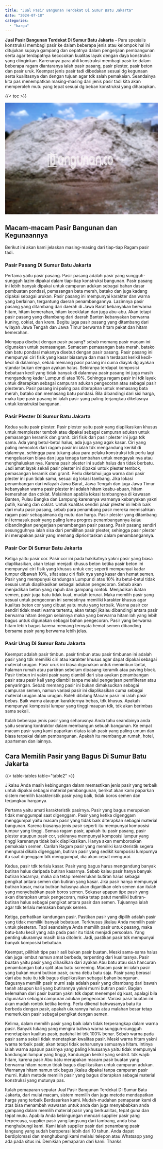 ```yaml
---
title: "Jual Pasir Bangunan Terdekat Di Sumur Batu Jakarta"
date: "2024-07-18"
categories: 
  - "harga"
---
```


**Jual Pasir Bangunan Terdekat Di Sumur Batu Jakarta** – Para spesialis konstruksi membagi pasir ke dalam beberapa jenis atau kelompok hal ini ditujukan supaya gampang dan cepatnya dalam pengerjaan pembangunan serta agar terdapatnya kecocokan kualitas layak dengan daya konstruksi yang diinginkan. Karenanya para ahli konstruksi membagi pasir ke dalam beberapa ragam diantaranya ialah pasir pasang, pasir plester, pasir beton dan pasir uruk. Keempat jenis pasir tadi dibedakan sesuai dg kegunaan serta kualitasnya dan dengan tujuan agar tdk salah pemakaian. Seandainya kita pas menempatkan masing-masing dari jenis pasir tadi kita akan memperoleh mutu yang tepat sesuai dg beban konstruksi yang diharapkan.

{{< toc >}}

![Jual Pasir Bangunan Terdekat Di Sumur Batu Jakarta](/images/jual-pasir-bangunan-13.png)

## Macam-macam Pasir Bangunan dan Kegunaannya

Berikut ini akan kami jelaskan masing-masing dari tiap-tiap Ragam pasir tadi.

### Pasir Pasang Di Sumur Batu Jakarta

Pertama yaitu pasir pasang. Pasir pasang adalah pasir yang sungguh-sungguh lazim dipakai dalam tiap-tiap konstruksi bangunan. Pasir pasang ini lebih banyak dipakai untuk campuran adukan sebagai bahan dasar pembuatan pondasi, pemasangan bata merah, batako dan juga kadang dipakai sebagai urukan. Pasir pasang ini mempunyai karakter dan warna yang berlainan, tergantung daerah penambangannya. Lazimnya pasir pasang yang ditambang dari daerah di Jawa Barat kebanyakan berwarna hitam, hitam kemerahan, hitam kecoklatan dan juga abu-abu. Akan tetapi pasir pasang yang ditambang dari daerah Banten kebanyakan berwarna kuning, coklat, dan krem. Begitu juga pasir pasang yang ditambang dari wilayah Jawa Tengah dan Jawa Timur berwarna hitam pekat dan hitam kemerahan.

Mengapa disebut dengan pasir pasang? sebab memang pasir macam ini digunakan untuk pemasangan. Semacam pemasangan bata merah, batako dan batu pondasi makanya disebut dengan pasir pasang. Pasir pasang ini mempunyai ciri fisik yang kasar biasanya dan masih terdapat kerikil kecil-kecil di dalamnya, sebab memang pasir pasang ini cuma diayak dg ayakan standar bukan dengan ayakan halus. Sekiranya terdapat komposisi bebatuan kecil yang tidak banyak di dalamnya pasir pasang ini juga masih mengandung kadar Lumpur di atas 10%. Sehingga ragam pasir ini tdk layak untuk diterapkan sebagai campuran adukan pengecoran atau sebagai pasir plesteran. Pasir pasang ini paling pas diterapkan untuk memasang bata merah, batako dan memasang batu pondasi. Bila dibandingi dari sisi harga, maka tipe pasir pasang ini ialah pasir yang paling terjangkau dikelasnya untuk konstruksi bangunan.

### Pasir Plester Di Sumur Batu Jakarta

Kedua yaitu pasir plester. Pasir plester yaitu pasir yang diaplikasikan khusus untuk memplester tembok atau dipakai sebagai campuran adukan untuk pemasangan keramik dan granit. ciri fisik dari pasir plester ini juga tdk sama. Ada yang betul-betul halus, ada juga yang agak kasar. Ciri yang paling mencolok dari ragam pasir ini ialah tdk mengandung kerikil di dalamnya, sehingga para tukang atau para pelaku konstruksi tdk perlu lagi mengeluarkan biaya dan juga tenaga tambahan untuk mengayak nya atau menghaluskan nya. Karena pasir plester ini sudah halus dan tidak berbatu. Jadi amat layak sekali pasir plester ini dipakai untuk plester tembok, pemasangan keramik dan granit. Perlu diketahui juga warna dari pasir plester ini pun tidak sama, sesuai dg lokasi tambang. Jika lokasi penambangan dari wilayah Jawa Barat, Jawa Tengah dan juga Jawa Timur kebanyakan warna pasir plester ini adalah hitam keabu-abuan, hitam kemerahan dan coklat. Melainkan apabila lokasi tambangnya di kawasan Banten, Pulau Bangka dan Lampung karenanya warnanya kebanyakan yakni putih, kuning dan coklat. Untuk kualitas sendiri pasir plester ini lebih baik dari mutu pasir pasang, sebab para penambang pasir mereka memisahkan ragam pasir sebagaimana dg mutu dan harga. Pasir plester yang ditambang ini termasuk pasir yang paling lama progres penambangannya kalau dibandingkan pengerjaan penambangan pasir pasang. Pasir pasang sendiri sesungguhnya ialah sisa dari pemilihan pasir plester, sehingga pasir plester ini merupakan pasir yang memang diprioritaskan dalam penambangannya.

### Pasir Cor Di Sumur Batu Jakarta

Ketiga yaitu pasir cor. Pasir cor ini pada hakikatnya yakni pasir yang biasa diaplikasikan, akan tetapi menjadi khusus beton ketika pasir beton ini mempunyai ciri fisik yang khusus untuk cor; seperti mempunyai kadar lumpur dibawah 10%, sifat atau ciri fisik nya yang kasar dan hemat semen. Pasir yang mempunyai kandungan Lumpur di atas 10% itu betul-betul tidak sesuai untuk diaplikasikan sebagai adukan pengecoran. Sebab akan menjadikan beton yang rapuh dan gampang rontok. Menjadikan ikatan semen, pasir juga batu tidak kuat, mudah terurai. Maka memilih pasir yang sesuai untuk pengecoran ini semestinya memiliki karakter khusus agar kualitas beton cor yang dibuat yaitu mutu yang terbaik. Warna pasir cor sendiri tidak mesti warna tertentu, akan tetapi jikalau dibandingi antara pasir berwarna hitam dengan selainnya maka yang berwarna hitam lah yang lebih bagus untuk digunakan sebagai bahan pengecoran. Pasir yang berwarna hitam lebih bagus karena memang ternyata hemat semen dibanding bersama pasir yang berwarna lebih jelas.

### Pasir Urug Di Sumur Batu Jakarta

Keempat adalah pasir timbun. pasir timbun atau pasir timbunan ini adalah pasir yang tdk memiliki ciri atau karakter khusus agar dapat dipakai sebagai material urugan. Pasir uruk ini biasa digunakan untuk menimbun lantai, halaman rumah atau parkiran sebelum dipasang keramik atau paving block. Pasir timbun ini yakni pasir yang diambil dari sisa ayakan penambangan pasir atau pasir kali yang diambil tanpa melalui pengerjaan pemfilteran atau penyaringan. Sebab memang pasir ini bukan dimaksudkan sebagai campuran semen, namun variasi pasir ini diaplikasikan cuma sebagai material urugan atau urugan. Boleh dibilang Macam pasir ini ialah pasir bebas. Baik warna ataupun karakternya bebas, tdk khusus. Apakah mempunyai komposisi lumpur yang tinggi maupun tdk, tdk akan berimbas sama sekali.

Itulah beberapa jenis pasir yang seharusnya Anda tahu seandainya anda yaitu seorang kontraktor dalam membangun sebuah bangunan. Ke empat macam pasir yang kami paparkan diatas ialah pasir yang paling umum dan biasa terpakai dalam pembangunan. Apakah itu membangun rumah, hotel, apartemen dan lainnya.

## Cara Memilih Pasir yang Bagus Di Sumur Batu Jakarta

{{< table-tables table="table2" >}}

Jikalau Anda masih kebingungan dalam memastikan jenis pasir yang terbaik untuk dipakai sebagai material pembangunan, berikut akan kami paparkan sistem memilih karakteristik pasir yang baik, tidak boros semen dan terjangkau harganya.

Pertama yaitu amati karakteristik pasirnya. Pasir yang bagus merupakan tidak menggumpal saat digenggam. Pasir yang ketika digenggam menggumpal yaitu macam pasir yang tidak baik diterapkan sebagai material bangunan. Karena biasanya jenis pasir seperti itu mempunyai komposisi lumpur yang tinggi. Semua ragam pasir, apakah itu pasir pasang, pasir plester ataupun pasir cor, sekiranya mempunyai komposisi lumpur yang tinggi karenanya tidak baik diaplikasikan. Hanya akan memboroskan pemakaian semen. Carilah Ragam pasir yang memiliki karakteristik segera mengurai dikala digenggam, butiran pasir yang sedikit komposisi lumpurnya itu saat digenggam tdk menggumpal, dia akan cepat mengurai.

Kedua, pasir tdk terlalu kasar. Pasir yang bagus harus mengandung banyak butiran halus daripada butiran kasarnya. Sebab kalau pasir hanya banyak butiran kasarnya, maka dia tetap memerlukan butiran halus sebagai pengikat antara semen dan butiran yang kasar. Jika pasir hanya mempunyai butiran kasar, maka butiran halusnya akan digantikan oleh semen dan itulah yang menyebabkan pasir boros semen. Sekasar apapun tipe pasir yang akan diterapkan untuk pengecoran, maka tetap patut memiliki butiran-butiran halus sebagai pengikat antara pasir dan semen. Tujuannya ialah agar tdk terlalu memakan banyak semen.

Ketiga, perhatikan kandungan pasir. Pastikan pasir yang dipilih adalah pasir yang tidak memiliki banyak bebatuan. Terkhusus jikalau Anda memilih pasir untuk plesteran. Tapi seandainya Anda memilih pasir untuk pasang, maka batu-batu kecil yang ada pada pasir itu tidak menjadi persoalan. Yang penting ukurannya masih bisa ditolerir. Jadi, pastikan pasir tdk mempunyai banyak komposisi bebatuan.

Keempat, pilihlah tipe pasir asli bukan pasir buatan. Meski sama-sama halus dan juga lembut namun amat berbeda, terpenting dari kualitasnya. Pasir buatan yaitu pasir yang dihasilkan dari ayakan Abu batu atau sisa hancuran penambangan batu split atau batu screening. Macam pasir ini ialah pasir yang bukan murni butiran pasir, cuma debu batu saja. Pasir yang berasal dari abu batu itu tdk bagus diaplikasikan sebagai bahan bangunan. Bagusnya memilih pasir murni saja adalah pasir yang ditambang dari bawah tanah ataupun kali yang butirannya yakni murni butiran pasir. Bagian kelemahan dari pasir buatan yakni tdk dapat menempel dg kuat, apalagi bila digunakan sebagai campuran adukan pengecoran. Variasi pasir buatan ini akan mudah rontok ketika kering. Perlu dikenal bahwasanya batu itu berbeda dengan pasir, apakah ukurannya halus atau malahan besar tetap memerlukan pasir sebagai pengikat dengan semen.

Kelima, dalam memilih pasir yang baik ialah tidak terperangkap dalam warna pasir. Banyak tukang yang mengira bahwa warna sungguh-sungguh menetapkan kualitas pasir, padahal ini tdk 100% benar. Sebab warna pada pasir sama sekali tidak menetapkan kwalitas pasir. Meski warna hitam yakni warna terbaik pasir, akan tetapi tidak seharusnya semuanya hitam. Intinya ialah warna apapun pasirnya yang paling khususnya yaitu tidak mempunyai kandungan lumpur yang tinggi, kandungan kerikil yang sedikit. tdk wajib hitam, karena pasir Abu batu merupakan macam pasir buatan yang berwarna hitam namun tidak bagus diaplikasikan untuk campuran adukan. Warnanya hitam namun tdk bagus jikalau dipakai tanpa campuran pasir murni. Itulah metode memilih pasir yang bagus diterapkan sebagai material konstruksi yang mutunya pas.

Itulah pemaparan seputar Jual Pasir Bangunan Terdekat Di Sumur Batu Jakarta, dari mulai macam, sistem memilih dan juga metode mendapatkan harga yang terbaik Berdasarkan kami. Mudah-mudahan pemaparan kami di atas bisa menambah wawasan untuk anda dan juga menyebabkan anda gampang dalam memilih material pasir yang berkualitas, tepat guna dan tepat mutu. Apabila Anda kebingungan mencari supplier pasir yang terpercaya, supplier pasir yang langsung dari tambang, anda bisa menghubungi kami. Kami ialah supplier pasir dari penambang pasir langsung yang sudah beroperasi lebih dari 10 tahun. Anda dapat berdiplomasi dan menghubungi kami melalui telepon atau Whatsapp yang ada pada situs ini. Demikian pemaparan dari kami. Thanks
